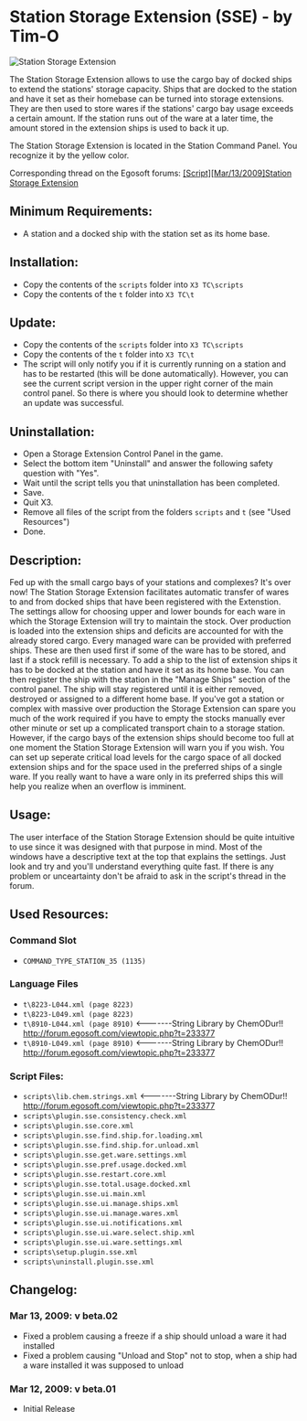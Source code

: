 # Station Storage Extension (SSE) - by Tim-O

![Station Storage Extension](http://img3.imagebanana.com/img/cxjczx2c/sse.superfreighters.jpg)

The Station Storage Extension allows to use the cargo bay of docked ships to extend the stations' storage capacity. Ships that are docked to the station and have it set as their homebase can be turned into storage extensions. They are then used to store wares if the stations' cargo bay usage exceeds a certain amount. If the station runs out of the ware at a later time, the amount stored in the extension ships is used to back it up.

The Station Storage Extension is located in the Station Command Panel. You recognize it by the yellow color.

Corresponding thread on the Egosoft forums: [[Script][Mar/13/2009]Station Storage Extension](http://forum.egosoft.com/viewtopic.php?t=239414)

## Minimum Requirements:
- A station and a docked ship with the station set as its home base.

## Installation:
- Copy the contents of the `scripts` folder into `X3 TC\scripts`
- Copy the contents of the `t` folder into `X3 TC\t`

## Update:
- Copy the contents of the `scripts` folder into `X3 TC\scripts`
- Copy the contents of the `t` folder into `X3 TC\t`
- The script will only notify you if it is currently running on a station and has to be restarted (this will be done automatically). However, you can see the current script version in the upper right corner of the main control panel. So there is where you should look to determine whether an update was successful.

## Uninstallation:
- Open a Storage Extension Control Panel in the game.
- Select the bottom item "Uninstall" and answer the following safety question with "Yes".
- Wait until the script tells you that uninstallation has been completed.
- Save.
- Quit X3.
- Remove all files of the script from the folders `scripts` and `t` (see "Used Resources")
- Done.

## Description:
Fed up with the small cargo bays of your stations and complexes? It's over now! The Station Storage Extension facilitates automatic transfer of wares to and from docked ships that have been registered with the Extenstion.
The settings allow for choosing upper and lower bounds for each ware in which the Storage Extension will try to maintain the stock. Over production is loaded into the extension ships and deficits are accounted for with the already stored cargo.
Every managed ware can be provided with preferred ships. These are then used first if some of the ware has to be stored, and last if a stock refill is necessary.
To add a ship to the list of extension ships it has to be docked at the station and have it set as its home base. You can then register the ship with the station in the "Manage Ships" section of the control panel. The ship will stay registered until it is either removed, destroyed or assigned to a different home base.
If you've got a station or complex with massive over production the Storage Extension can spare you much of the work required if you have to empty the stocks manually ever other minute or set up a complicated transport chain to a storage station. However, if the cargo bays of the extension ships should become too full at one moment the Station Storage Extension will warn you if you wish. You can set up seperate critical load levels for the cargo space of all docked extension ships and for the space used in the preferred ships of a single ware. If you really want to have a ware only in its preferred ships this will help you realize when an overflow is imminent.

## Usage:
The user interface of the Station Storage Extension should be quite intuitive to use since it was designed with that purpose in mind. Most of the windows have a descriptive text at the top that explains the settings. Just look and try and you'll understand everything quite fast. If there is any problem or unceartainty don't be afraid to ask in the script's thread in the forum.

## Used Resources:

### Command Slot
- `COMMAND_TYPE_STATION_35 (1135)`

### Language Files
- `t\8223-L044.xml (page 8223)`
- `t\8223-L049.xml (page 8223)`
- `t\8910-L044.xml (page 8910)` <-------String Library by ChemODur!! http://forum.egosoft.com/viewtopic.php?t=233377
- `t\8910-L049.xml (page 8910)` <-------String Library by ChemODur!! http://forum.egosoft.com/viewtopic.php?t=233377

### Script Files:
- `scripts\lib.chem.strings.xml` <-------String Library by ChemODur!! http://forum.egosoft.com/viewtopic.php?t=233377
- `scripts\plugin.sse.consistency.check.xml`
- `scripts\plugin.sse.core.xml`
- `scripts\plugin.sse.find.ship.for.loading.xml`
- `scripts\plugin.sse.find.ship.for.unload.xml`
- `scripts\plugin.sse.get.ware.settings.xml`
- `scripts\plugin.sse.pref.usage.docked.xml`
- `scripts\plugin.sse.restart.core.xml`
- `scripts\plugin.sse.total.usage.docked.xml`
- `scripts\plugin.sse.ui.main.xml`
- `scripts\plugin.sse.ui.manage.ships.xml`
- `scripts\plugin.sse.ui.manage.wares.xml`
- `scripts\plugin.sse.ui.notifications.xml`
- `scripts\plugin.sse.ui.ware.select.ship.xml`
- `scripts\plugin.sse.ui.ware.settings.xml`
- `scripts\setup.plugin.sse.xml`
- `scripts\uninstall.plugin.sse.xml`

## Changelog:

### Mar 13, 2009: v beta.02

- Fixed a problem causing a freeze if a ship should unload a ware it had installed
- Fixed a problem causing "Unload and Stop" not to stop, when a ship had a ware installed it was supposed to unload

### Mar 12, 2009: v beta.01

- Initial Release
